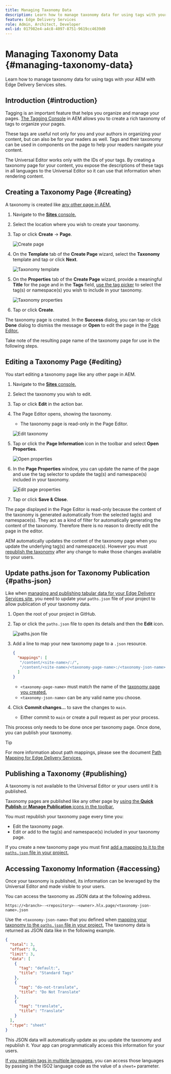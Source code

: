 ```yaml
---
title: Managing Taxonomy Data
description: Learn how to manage taxonomy data for using tags with your AEM with Edge Delivery Services sites.
feature: Edge Delivery Services
role: Admin, Architect, Developer
exl-id: 017982e4-a4c8-4097-8751-9619cc4639d0
---
```

# Managing Taxonomy Data {#managing-taxonomy-data}

Learn how to manage taxonomy data for using tags with your AEM with Edge Delivery Services sites.

## Introduction {#introduction}

Tagging is an important feature that helps you organize and manage your pages. [The Tagging Console](/help/sites-cloud/administering/tags.md#tagging-console) in AEM allows you to create a rich taxonomy of tags to organize your pages.

These tags are useful not only for you and your authors in organizing your content, but can also be for your readers as well. Tags and their taxonomy can be used in components on the page to help your readers navigate your content.

The Universal Editor works only with the IDs of your tags. By creating a taxonomy page for your content, you expose the descriptions of these tags in all languages to the Universal Editor so it can use that information when rendering content.

## Creating a Taxonomy Page {#creating}

A taxonomy is created like [any other page in AEM.](/help/sites-cloud/authoring/sites-console/creating-pages.md)

1. Navigate to the [**Sites** console.](/help/sites-cloud/authoring/sites-console/introduction.md)

1. Select the location where you wish to create your taxonomy.

1. Tap or click **Create** -&gt; **Page**.

   ![Create page](assets/taxonomy/create-page.png)

1. On the **Template** tab of the **Create Page** wizard, select the **Taxonomy** template and tap or click **Next**.

   ![Taxonomy template](assets/taxonomy/taxonomy-template.png)

1. On the **Properties** tab of the **Create Page** wizard, provide a meaningful **Title** for the page and in the **Tags** field, [use the tag picker](/help/sites-cloud/authoring/sites-console/tags.md) to select the tag(s) or namespace(s) you wish to include in your taxonomy.

   ![Taxonomy properties](assets/taxonomy/create-page-wizard-properties.png)

1. Tap or click **Create**.

The taxonomy page is created. In the **Success** dialog, you can tap or click **Done** dialog to dismiss the message or **Open** to edit the page in the [Page Editor.](/help/sites-cloud/authoring/page-editor/introduction.md)

Take note of the resulting page name of the taxonomy page for use in the following steps.

## Editing a Taxonomy Page {#editing}

You start editing a taxonomy page like any other page in AEM.

1. Navigate to the [**Sites** console.](/help/sites-cloud/authoring/sites-console/introduction.md)

1. Select the taxonomy you wish to edit.

1. Tap or click **Edit** in the action bar.

1. The Page Editor opens, showing the taxonomy.

   * The taxonomy page is read-only in the Page Editor.

   ![Edit taxonomy](assets/taxonomy/edit-page.png)

1. Tap or click the **Page Information** icon in the toolbar and select **Open Properties**.

   ![Open properties](assets/taxonomy/open-properties.png)

1. In the **Page Properties** window, you can update the name of the page and use the tag selector to update the tag(s) and namespace(s) included in your taxonomy.

   ![Edit page properties](assets/taxonomy/edit-properties.png)

1. Tap or click **Save &amp; Close**.

The page displayed in the Page Editor is read-only because the content of the taxonomy is generated automatically from the selected tag(s) and namespace(s). They act as a kind of filter for automatically generating the content of the taxonomy. Therefore there is no reason to directly edit the page in the editor.

AEM automatically updates the content of the taxonomy page when you update the underlying tag(s) and namespace(s). However you must [republish the taxonomy](#publishing) after any change to make those changes available to your users.

## Update paths.json for Taxonomy Publication {#paths-json}

Like when [managing and publishing tabular data for your Edge Delivery Services site,](/help/edge/wysiwyg-authoring/tabular-data.md) you need to update your `paths.json` file of your project to allow publication of your taxonomy data.

1. Open the root of your project in GitHub.

1. Tap or click the `paths.json` file to open its details and then the **Edit** icon.

   ![paths.json file](assets/taxonomy/paths-json.png)

1. Add a line to map your new taxonomy page to a `.json` resource.

   ```json
   {
     "mappings": [
      "/content/<site-name>/:/",
      "/content/<site-name>/<taxonomy-page-name>:/<taxonomy-json-name>.json"
     ]
   }
   ```

   * `<taxonomy-page-name>` must match the name of the [taxonomy page you created.](#creating)
   * `<taxonomy-json-name>` can be any valid name you choose.

1. Click **Commit changes...** to save the changes to `main`.

   * Either commit to `main` or create a pull request as per your process.

This process only needs to be done once per taxonomy page. Once done, you can publish your taxonomy.

>[!TIP]
>
>For more information about path mappings, please see the document [Path Mapping for Edge Delivery Services.](/help/edge/wysiwyg-authoring/path-mapping.md)

## Publishing a Taxonomy {#publishing}

A taxonomy is not available to the Universal Editor or your users until it is published.

Taxonomy pages are published like any other page by [using the **Quick Publish** or **Manage Publication** icons in the toolbar.](/help/sites-cloud/authoring/sites-console/publishing-pages.md)

You must republish your taxonomy page every time you:

* Edit the taxonomy page.
* Edit or add to the tag(s) and namespace(s) included in your taxonomy page.

If you create a new taxonomy page you must first [add a mapping to it to the `paths.json` file in your project.](#paths-json)

## Accessing Taxonomy Information {#accessing}

Once your taxonomy is published, its information can be leveraged by the Universal Editor and made visible to your users.

You can access the taxonomy as JSON data at the following address.

`https://<branch>--<repository>--<owner>.hlx.page/<taxonomy-json-name>.json`

Use the `<taxonomy-json-name>` that you defined when [mapping your taxonomy to the `paths.json` file in your project.](#paths-json) The taxonomy data is returned as JSON data like in the following example.

```json
{
  "total": 3,
  "offset": 0,
  "limit": 3,
  "data": [
    {
      "tag": "default:",
      "title": "Standard Tags"
    },
    {
      "tag": "do-not-translate",
      "title": "Do Not Translate"
    },
    {
      "tag": "translate",
      "title": "Translate"
    }
  ],
  ":type": "sheet"
}
```

This JSON data will automatically update as you update the taxonomy and republish it. Your app can programmatically access this information for your users.

[If you maintain tags in multiple languages,](/help/sites-cloud/administering/tags.md#managing-tags-in-different-languages) you can access those languages by passing in the ISO2 language code as the value of a `sheet=` parameter.
